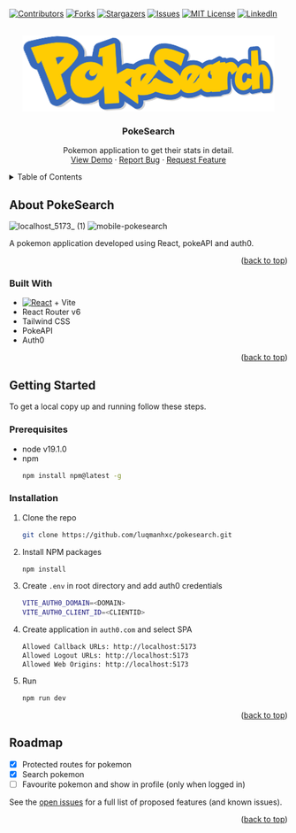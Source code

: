 



<!-- PROJECT SHIELDS -->
<!--
*** I'm using markdown "reference style" links for readability.
*** Reference links are enclosed in brackets [ ] instead of parentheses ( ).
*** See the bottom of this document for the declaration of the reference variables
*** for contributors-url, forks-url, etc. This is an optional, concise syntax you may use.
*** https://www.markdownguide.org/basic-syntax/#reference-style-links
-->
[![Contributors][contributors-shield]][contributors-url]
[![Forks][forks-shield]][forks-url]
[![Stargazers][stars-shield]][stars-url]
[![Issues][issues-shield]][issues-url]
[![MIT License][license-shield]][license-url]
[![LinkedIn][linkedin-shield]][linkedin-url]



<!-- PROJECT LOGO -->
<br />
<div align="center">
  <a href="https://github.com/github_username/repo_name">
    <img src="src/images/pokesearch.png" alt="Logo">
  </a>

<h3 align="center">PokeSearch</h3>

  <p align="center">
    Pokemon application to get their stats in detail.
    <br />
    <a href="https://pokesearch-seven.vercel.app/">View Demo</a>
    ·
    <a href="https://github.com/luqmanhxc/pokesearch/issues">Report Bug</a>
    ·
    <a href="https://github.com/luqmanhxc/pokesearch/issues">Request Feature</a>
  </p>
</div>



<!-- TABLE OF CONTENTS -->
<details>
  <summary>Table of Contents</summary>
  <ol>
    <li>
      <a href="#about-the-project">About The Project</a>
      <ul>
        <li><a href="#built-with">Built With</a></li>
      </ul>
    </li>
    <li>
      <a href="#getting-started">Getting Started</a>
      <ul>
        <li><a href="#prerequisites">Prerequisites</a></li>
        <li><a href="#installation">Installation</a></li>
      </ul>
    </li>
    <li><a href="#roadmap">Roadmap</a></li>
  </ol>
</details>



<!-- ABOUT THE PROJECT -->
## About PokeSearch

![localhost_5173_ (1)](https://user-images.githubusercontent.com/12962262/206873864-09ac4950-c5a6-4c7b-9ae1-0243d1d86d78.png)
![mobile-pokesearch](https://user-images.githubusercontent.com/12962262/206873905-6da8672e-ccfc-4c41-baca-73d386fbf5d1.png)

A pokemon application developed using React, pokeAPI and auth0.

<p align="right">(<a href="#readme-top">back to top</a>)</p>



### Built With

* [![React][React.js]][React-url] + Vite
* React Router v6
* Tailwind CSS
* PokeAPI
* Auth0

<p align="right">(<a href="#readme-top">back to top</a>)</p>


<!-- GETTING STARTED -->
## Getting Started

To get a local copy up and running follow these steps.

### Prerequisites

* node v19.1.0
* npm
  ```sh
  npm install npm@latest -g
  ```

### Installation

1. Clone the repo
   ```sh
   git clone https://github.com/luqmanhxc/pokesearch.git
   ```
2. Install NPM packages
   ```sh
   npm install
   ```
3. Create `.env` in root directory and add auth0 credentials
   ```sh
   VITE_AUTH0_DOMAIN=<DOMAIN>
   VITE_AUTH0_CLIENT_ID=<CLIENTID>
   ```
4. Create application in `auth0.com` and select SPA
   ```
   Allowed Callback URLs: http://localhost:5173
   Allowed Logout URLs: http://localhost:5173
   Allowed Web Origins: http://localhost:5173
   ```
5. Run 
   ```js
   npm run dev
   ```

<p align="right">(<a href="#readme-top">back to top</a>)</p>

<!-- ROADMAP -->
## Roadmap

- [X] Protected routes for pokemon
- [X] Search pokemon
- [ ] Favourite pokemon and show in profile (only when logged in)

See the [open issues](https://github.com/luqmanhxc/pokesearch/issues) for a full list of proposed features (and known issues).

<p align="right">(<a href="#readme-top">back to top</a>)</p>

<!-- MARKDOWN LINKS & IMAGES -->
<!-- https://www.markdownguide.org/basic-syntax/#reference-style-links -->
[contributors-shield]: https://img.shields.io/github/contributors/github_username/repo_name.svg?style=for-the-badge
[contributors-url]: https://github.com/github_username/repo_name/graphs/contributors
[forks-shield]: https://img.shields.io/github/forks/github_username/repo_name.svg?style=for-the-badge
[forks-url]: https://github.com/github_username/repo_name/network/members
[stars-shield]: https://img.shields.io/github/stars/github_username/repo_name.svg?style=for-the-badge
[stars-url]: https://github.com/github_username/repo_name/stargazers
[issues-shield]: https://img.shields.io/github/issues/github_username/repo_name.svg?style=for-the-badge
[issues-url]: https://github.com/github_username/repo_name/issues
[license-shield]: https://img.shields.io/github/license/github_username/repo_name.svg?style=for-the-badge
[license-url]: https://github.com/github_username/repo_name/blob/master/LICENSE.txt
[linkedin-shield]: https://img.shields.io/badge/-LinkedIn-black.svg?style=for-the-badge&logo=linkedin&colorB=555
[linkedin-url]: https://linkedin.com/in/linkedin_username
[product-screenshot]: images/screenshot.png
[Next.js]: https://img.shields.io/badge/next.js-000000?style=for-the-badge&logo=nextdotjs&logoColor=white
[Next-url]: https://nextjs.org/
[React.js]: https://img.shields.io/badge/React-20232A?style=for-the-badge&logo=react&logoColor=61DAFB
[React-url]: https://reactjs.org/
[Vue.js]: https://img.shields.io/badge/Vue.js-35495E?style=for-the-badge&logo=vuedotjs&logoColor=4FC08D
[Vue-url]: https://vuejs.org/
[Angular.io]: https://img.shields.io/badge/Angular-DD0031?style=for-the-badge&logo=angular&logoColor=white
[Angular-url]: https://angular.io/
[Svelte.dev]: https://img.shields.io/badge/Svelte-4A4A55?style=for-the-badge&logo=svelte&logoColor=FF3E00
[Svelte-url]: https://svelte.dev/
[Laravel.com]: https://img.shields.io/badge/Laravel-FF2D20?style=for-the-badge&logo=laravel&logoColor=white
[Laravel-url]: https://laravel.com
[Bootstrap.com]: https://img.shields.io/badge/Bootstrap-563D7C?style=for-the-badge&logo=bootstrap&logoColor=white
[Bootstrap-url]: https://getbootstrap.com
[JQuery.com]: https://img.shields.io/badge/jQuery-0769AD?style=for-the-badge&logo=jquery&logoColor=white
[JQuery-url]: https://jquery.com 
